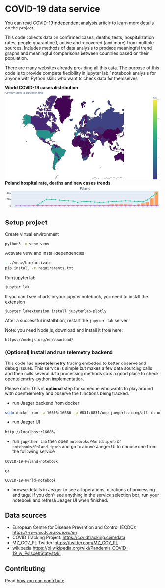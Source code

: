 # COVID-19 data service

You can read [COVID-19 independent analysis](https://lukasz-swolkien.medium.com/covid-19-independent-analysis-7af14735d038) article to learn more details on the project.

This code collects data on confirmed cases, deaths, tests, hospitalization rates, people quarantined, active and recovered (and more) from multiple sources. Includes methods of data analysis to produce meaningful trend graphs and meaningful comparisons between countries based on their population.

There are many websites already providing all this data. The purpose of this code is to provide complete flexibility in jupyter lab / notebook analysis for anyone with Python skills who want to check data for themselves

**World COVID-19 cases distribution**
![World Covid-19 pandemia ratio](World.png)
**Poland hospital rate, deaths and new cases trends**
![Poland  Covid-19 stats](Poland.png)

## Setup project

Create virtual environment

```bash
python3 -m venv venv
```

Activate venv and install dependencies

```bash
. ./venv/bin/activate
pip install -r requirements.txt
```

Run jupyter lab

```bash
jupyter lab
```

If you can't see charts in your jupyter notebook, you need to install the extension

```bash
jupyter labextension install jupyterlab-plotly
```

After a successful installation, restart the `jupyter lab` server

Note: you need Node.js, download and install it from here:

`https://nodejs.org/en/download/`

### (Optional) install and run telemetry backend

This code has **opentelemetry** tracing embeded to better observe and debug issues. This service is simple but makes a few data sourcing calls and then calls several data processing methods so is a good place to check opentelemetry-python implementation.

Please note: This is **optional** step for someone who wants to play around with opentelemetry and observe the functions being tracked.

* run Jaeger backend from docker

```bash
sudo docker run -p 16686:16686 -p 6831:6831/udp jaegertracing/all-in-one
```

* run Jaeger UI

`http://localhost:16686/`

* run `jupyther lab` then open `notebooks/World.ipynb` or `notebooks/Poland.ipynb` and go to above Jaeger UI to choose one from the following service:

`COVID-19-Poland-notebook`

or

`COVID-19-World-notebook`

* browse details in Jeager to see all operations, durations of processing and tags. If you don't see anything in the service selection box, run your notebook and refresh Jeager UI when finished.

## Data sources

* European Centre for Disease Prevention and Control (ECDC): https://www.ecdc.europa.eu/en
* COVID Tracking Project: https://covidtracking.com/data
* MZ_GOV_PL Twitter: https://twitter.com/MZ_GOV_PL
* wikipedia https://pl.wikipedia.org/wiki/Pandemia_COVID-19_w_Polsce#Statystyki

## Contributing

Read [how you can contribute](CONTRIBUTING.md)
